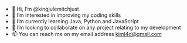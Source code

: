 - 👋 Hi, I’m @kingjulemitchjust
- 👀 I’m interested in improving my coding skills
- 🌱 I’m currently learning Java, Python and JavaScript 
- 💞️ I’m looking to collaborate on any project relating to my development 
- 📫 You can reach me on my email address kjml4d@gmail.com

<!---
kingjulemitchjust/kingjulemitchjust is a ✨ special ✨ repository because its `README.md` (this file) appears on your GitHub profile.
You can click the Preview link to take a look at your changes.
--->
